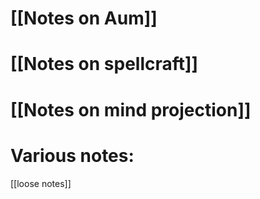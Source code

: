 # [[Notes on Aum]]

# [[Notes on spellcraft]]

# [[Notes on mind projection]]


# Various notes:
[[loose notes]] 